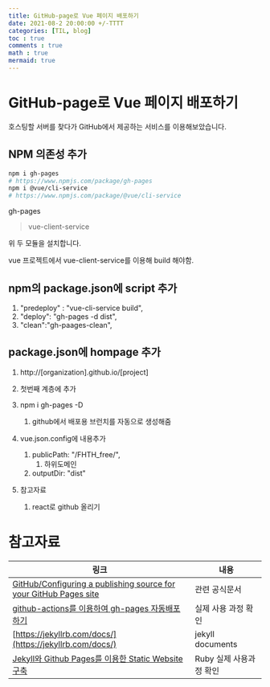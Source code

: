 ```yaml
---
title: GitHub-page로 Vue 페이지 배포하기
date: 2021-08-2 20:00:00 +/-TTTT
categories: [TIL, blog]
toc : true
comments : true
math : true
mermaid: true
---
```


#  GitHub-page로 Vue 페이지 배포하기

호스팅할 서버를 찾다가 GitHub에서 제공하는 서비스를 이용해보았습니다.



## NPM 의존성 추가

```bash
npm i gh-pages
# https://www.npmjs.com/package/gh-pages
npm i @vue/cli-service
# https://www.npmjs.com/package/@vue/cli-service
```

gh-pages

> vue-client-service

위 두 모듈을 설치합니다.

vue 프로젝트에서 vue-client-service를 이용해 build 해야함.

## npm의 package.json에 script 추가

1. "predeploy" : "vue-cli-service build",
2. "deploy": "gh-pages -d dist",
3. "clean":"gh-paages-clean",


## package.json에 hompage 추가

1. http://[organization].github.io/[project]
2. 첫번째 계층에 추가


1. npm i gh-pages -D
   1. github에서 배포용 브런치를 자동으로 생성해줌
2. vue.json.config에 내용추가
   1. publicPath: "/FHTH_free/",
       1. 하위도메인
   2. outputDir: "dist"
3. 참고자료
   1. react로 github 올리기





# 참고자료

| 링크                                                                                                                                                                                                                  | 내용                    |
| --------------------------------------------------------------------------------------------------------------------------------------------------------------------------------------------------------------------- | ----------------------- |
| [GitHub/Configuring a publishing source for your GitHub Pages site](https://docs.github.com/en/pages/getting-started-with-github-pages/configuring-a-publishing-source-for-your-github-pages-site)                    | 관련 공식문서           |
| [github-actions를 이용하여 gh-pages 자동배포하기](https://davidyang2149.dev/front-end/github-actions%EB%A5%BC-%EC%9D%B4%EC%9A%A9%ED%95%98%EC%97%AC-gh-pages-%EC%9E%90%EB%8F%99-%EB%B0%B0%ED%8F%AC%ED%95%98%EA%B8%B0/) | 실제 사용 과정 확인     |
| [https://jekyllrb.com/docs/](https://jekyllrb.com/docs/)                                                                                                                                                              | jekyll documents        |
| [Jekyll와 Github Pages를 이용한 Static Website 구축](https://poiemaweb.com/jekyll-basics)                                                                                                                             | Ruby 실제 사용과정 확인 |

